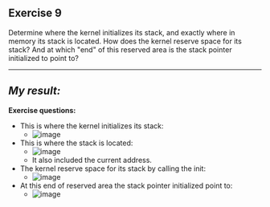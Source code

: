**Exercise 9**
---

Determine where the kernel initializes its stack, and exactly where in memory its stack is located. How does the kernel reserve space for its stack? And at which "end" of this reserved area is the stack pointer initialized to point to?

---

***My result:***
---

**Exercise questions:**

- This is where the kernel initializes its stack:
  - ![image](https://github.com/vilesport/General-Xv6/assets/89498002/982294a7-b02c-4c7f-b4bd-4d0934dd834e)
- This is where the stack is located:
  - ![image](https://github.com/vilesport/General-Xv6/assets/89498002/f24a6de1-2259-471b-88b2-1dc03bcf36e0)
  - It also included the current address.
- The kernel reserve space for its stack by calling the init:
  - ![image](https://github.com/vilesport/General-Xv6/assets/89498002/897ed8e3-a950-450d-b4c0-a2ad45ac69f7)
- At this end of reserved area the stack pointer initialized point to:
  - ![image](https://github.com/vilesport/General-Xv6/assets/89498002/3d3a1676-d7b1-4e29-ab12-2935ea379e3b)

